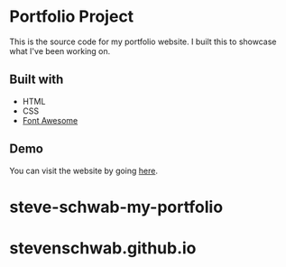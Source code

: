# Portfolio Project

This is the source code for my portfolio website. I built this to showcase what I've been working on.

## Built with

* HTML
* CSS
* [Font Awesome](https://fontawesome.com/)

## Demo

You can visit the website by going [here](https://priceless-kepler-06d70c.netlify.app/).
# steve-schwab-my-portfolio
# stevenschwab.github.io
